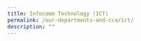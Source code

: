 ```yaml
---
title: Infocomm Technology (ICT)
permalink: /our-departments-and-cca/ict/
description: ""
---
```



